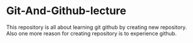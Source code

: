 # Git-And-Github-lecture
This repository  is all about learning git github  by creating new repository. Also one more reason for creating repository is to experience github. 
